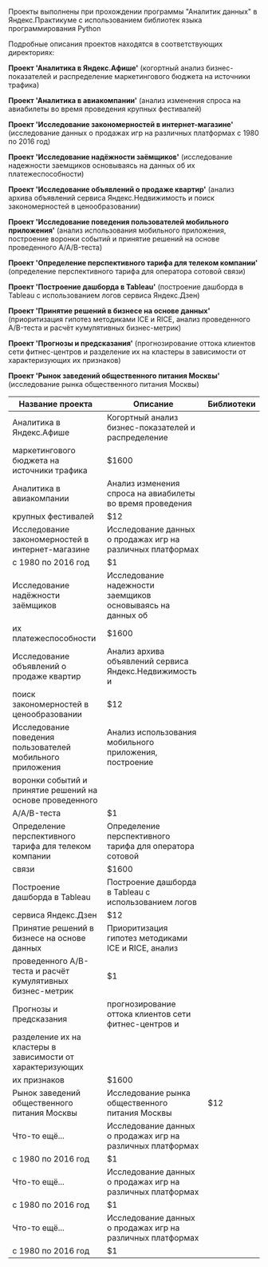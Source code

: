 Проекты выполнены при прохождении программы "Аналитик данных" в Яндекс.Практикуме с использованием библиотек языка программирования Python

Подробные описания проектов находятся в соответствующих директориях:

<b>Проект 'Аналитика в Яндекс.Афише'</b> (когортный анализ бизнес-показателей и распределение маркетингового бюджета на источники трафика)

<b>Проект 'Аналитика в авиакомпании'</b> (анализ изменения спроса на авиабилеты во время проведения крупных фестивалей)

<b>Проект 'Исследование закономерностей в интернет-магазине'</b> (исследование данных о продажах игр на различных платформах с 1980 по 2016 год)

<b>Проект 'Исследование надёжности заёмщиков'</b> (исследование надежности заемщиков основываясь на данных об их платежеспособности)

<b>Проект 'Исследование объявлений о продаже квартир'</b> (анализ архива объявлений сервиса Яндекс.Недвижимость и поиск закономерностей в ценообразовании)

<b>Проект 'Исследование поведения пользователей мобильного приложения'</b> (анализ использования мобильного приложения, построение воронки событий и принятие решений на основе проведенного A/A/B-теста)

<b>Проект 'Определение перспективного тарифа для телеком компании'</b> (определение перспективного тарифа для оператора сотовой связи)

<b>Проект 'Построение дашборда в Tableau'</b> (построение дашборда в Tableau с использованием логов сервиса Яндекс.Дзен)

<b>Проект 'Принятие решений в бизнесе на основе данных'</b> (приоритизация гипотез методиками ICE и RICE, анализ проведенного A/B-теста и расчёт кумулятивных бизнес-метрик)

<b>Проект 'Прогнозы и предсказания'</b> (прогнозирование оттока клиентов сети фитнес-центров и разделение их на кластеры в зависимости от характеризующих их признаков)

<b>Проект 'Рынок заведений общественного питания Москвы'</b> (исследование рынка общественного питания Москвы)

| Название проекта                                           | Описание                                                   | Библиотеки  |
| ---------------------------------------------------------- | ---------------------------------------------------------- | ----------- |
| Аналитика в Яндекс.Афише                                   | Когортный анализ бизнес-показателей и распределение                      |
|                                                              маркетингового бюджета на источники трафика                |       $1600 |
| Аналитика в авиакомпании                                   | Анализ изменения спроса на авиабилеты во время проведения                |
|                                                              крупных фестивалей                                         |         $12 |
| Исследование закономерностей в интернет-магазине           | Исследование данных о продажах игр на различных платформах               |
|                                                              с 1980 по 2016 год                                         |          $1 |
| Исследование надёжности заёмщиков                          | Исследование надежности заемщиков основываясь на данных об               |
|                                                              их платежеспособности                                      |       $1600 |
| Исследование объявлений о продаже квартир                  | Анализ архива объявлений сервиса Яндекс.Недвижимость и                   |
|                                                              поиск закономерностей в ценообразовании                    |         $12 |
| Исследование поведения пользователей мобильного приложения | Анализ использования мобильного приложения, построение                   |
|                                                              воронки событий и принятие решений на основе проведенного                |
|                                                              A/A/B-теста                                                |          $1 |
| Определение перспективного тарифа для телеком компании     | Определение перспективного тарифа для оператора сотовой                  |
|                                                              связи                                                      |       $1600 |
| Построение дашборда в Tableau                              | Построение дашборда в Tableau с использованием логов                     |
|                                                              сервиса Яндекс.Дзен                                        |         $12 |
| Принятие решений в бизнесе на основе данных                | Приоритизация гипотез методиками ICE и RICE, анализ                      |
|                                                              проведенного A/B-теста и расчёт кумулятивных бизнес-метрик |          $1 |
| Прогнозы и предсказания                                    | прогнозирование оттока клиентов сети фитнес-центров и                    |
|                                                              разделение их на кластеры в зависимости от характеризующих               |
|                                                              их признаков                                               |       $1600 |
| Рынок заведений общественного питания Москвы               | Исследование рынка общественного питания Москвы            |         $12 |
| Что-то ещё...                                              | Исследование данных о продажах игр на различных платформах               |
|                                                              с 1980 по 2016 год                                         |          $1 |
| Что-то ещё...                                              | Исследование данных о продажах игр на различных платформах               |
|                                                              с 1980 по 2016 год                                         |          $1 |
| Что-то ещё...                                              | Исследование данных о продажах игр на различных платформах               |
|                                                              с 1980 по 2016 год                                         |          $1 |
